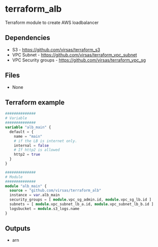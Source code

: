 # terraform_alb

Terraform module to create AWS loadbalancer

##  Dependencies

- S3 - <https://github.com/virsas/terraform_s3>
- VPC Subnet - <https://github.com/virsas/terraform_vpc_subnet>
- VPC Security groups - <https://github.com/virsas/terraform_vpc_sg>

## Files

- None

## Terraform example

``` terraform
##############
# Variable
##############
variable "alb_main" {
  default = {
    name = "main"
    # if the LB is internet only.
    internal = false
    # If http2 is allowed
    http2 = true
  }
}

##############
# Module
##############
module "alb_main" {
  source = "github.com/virsas/terraform_alb"
  instance = var.alb_main
  security_groups = [ module.vpc_sg_admin.id, module.vpc_sg_lb.id ]
  subnets = [ module.vpc_subnet_lb_a.id, module.vpc_subnet_lb_b.id ]
  logsbucket = module.s3_logs.name
}
```

## Outputs

- arn
